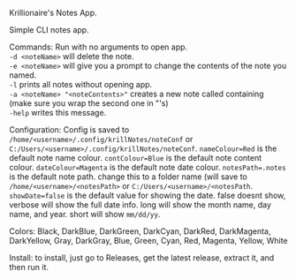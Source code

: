 Krillionaire's Notes App.

Simple CLI notes app.

Commands:
  Run with no arguments to open app.  
  `-d <noteName>` will delete the note.  
  `-e <noteName>` will give you a prompt to change the contents of the note you named.  
  `-l` prints all notes without opening app.  
  `-a <noteName> "<noteContents>"` creates a new note called <noteName> containing <noteContents> (make sure you wrap the second one in "'s)  
  `-help` writes this message.  

Configuration:
  Config is saved to `/home/<username>/.config/krillNotes/noteConf` or `C:/Users/<username>/.config/krillNotes/noteConf`.
  `nameColour=Red` is the default note name colour.
  `contColour=Blue` is the default note content colour.
  `dateColour=Magenta` is the default note date colour.
  `notesPath=.notes` is the default note path. change this to a folder name (will save to `/home/<username>/<notesPath>` or `C:/Users/<username>/<notesPath`.
  `showDate=false` is the default value for showing the date. false doesnt show, verbose will show the full date info. long will show the month name, day name, and year. short will show `mm/dd/yy`.

Colors:
  Black, DarkBlue, DarkGreen, DarkCyan, DarkRed, DarkMagenta, DarkYellow, Gray, DarkGray, Blue, Green, Cyan, Red, Magenta, Yellow, White 

Install:
  to install, just go to Releases, get the latest release, extract it, and then run it.
